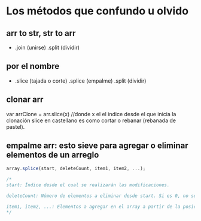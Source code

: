# Los métodos que confundo u olvido

## arr to str, str to arr

* .join (unirse) .split (dividir)

## por el nombre

* .slice (tajada o corte) .splice (empalme) .split (dividir)

## clonar arr

var arrClone = arr.slice(x) //donde x el el indice desde el que inicia la clonación 
slice en castellano es como cortar o rebanar (rebanada de pastel).

## empalme arr: esto sieve para agregar o eliminar elementos de un arreglo

```javascript
array.splice(start, deleteCount, item1, item2, ...);

/*            
start: Índice desde el cual se realizarán las modificaciones.

deleteCount: Número de elementos a eliminar desde start. Si es 0, no se eliminará ningún elemento.

item1, item2, ...: Elementos a agregar en el array a partir de la posición start.
*/
```
